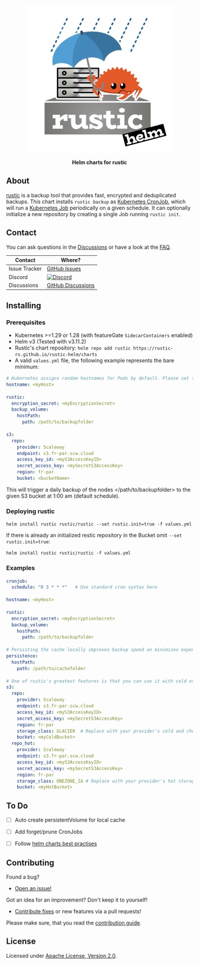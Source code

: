 <p align="center">
<a href="https://rustic.cli.rs/rustic-helm/"><img src="https://raw.githubusercontent.com/rustic-rs/assets/main/logos/readme_header_helm.png" height="400" /></a>
</p>
<p align="center"><b>Helm charts for rustic</b></p>

## About

[rustic](https://rustic.cli.rs/) is a backup tool that provides fast, encrypted and deduplicated backups. This chart installs `rustic backup` as [Kubernetes CronJob](https://kubernetes.io/docs/concepts/workloads/controllers/cron-jobs/), which will run a [Kubernetes Job](https://kubernetes.io/docs/concepts/workloads/controllers/job/) periodically on a given schedule. It can optionally initialize a new repository by creating a single Job running `rustic init`.

## Contact

You can ask questions in the
[Discussions](https://github.com/rustic-rs/rustic/discussions) or have a look at
the [FAQ](https://rustic.cli.rs/docs/FAQ.html).

| Contact       | Where?                                                                                                          |
| ------------- | --------------------------------------------------------------------------------------------------------------- |
| Issue Tracker | [GitHub Issues](https://github.com/rustic-rs/rustic-helm/issues/choose)                                         |
| Discord       | [![Discord](https://dcbadge.vercel.app/api/server/WRUWENZnzQ?style=flat-square)](https://discord.gg/WRUWENZnzQ) |
| Discussions   | [GitHub Discussions](https://github.com/rustic-rs/rustic/discussions)                                           |



## Installing

### Prerequisites

* Kubernetes >=1.29 or 1.28 (with featureGate `SidecarContainers` enabled)
* Helm v3 (Tested with v3.11.2)
* Rustic's chart repository: `helm repo add rustic https://rustic-rs.github.io/rustic-helm/charts`
* A valid `values.yml` file, the following example represents the bare minimum:

```yaml
# Kubernetes assigns random hostnames for Pods by default. Please set the Pods hostname to a fixed value, otherwise incremental backups won't work.
hostname: <myHost> 

rustic:
  encryption_secret: <myEncryptionSecret>
  backup_volume:
    hostPath:
      path: /path/to/backupfolder

s3:
  repo:
    provider: Scaleway
    endpoint: s3.fr-par.scw.cloud
    access_key_id: <myS3AccessKeyID>
    secret_access_key: <mySecretS3AccessKey>
    region: fr-par
    bucket: <bucketName>
```

This will trigger a daily backup of the nodes </path/to/backupfolder> to the given S3 bucket at 1:00 am (default schedule). 

### Deploying rustic

```
helm install rustic rustic/rustic --set rustic.init=true -f values.yml
```

If there is already an initialized restic repository in the Bucket omit `--set rustic.init=true`:

```
helm install rustic rustic/rustic -f values.yml
```

### Examples

```yaml
cronjob:
  schedule: "0 3 * * *"   # Use standard cron syntax here

hostname: <myHost> 

rustic:
  encryption_secret: <myEncryptionSecret>
  backup_volume:
    hostPath:
      path: /path/to/backupfolder

# Persisting the cache locally improves backup speed an minimizes expensive data transfer from the bucket. If not, rustic has to pull the metadata from the (hot) repository on each backup run.
persistence:
  hostPath:
    path: /path/to/cachefolder

# One of rustic's greatest features is that you can use it with cold or "glacier" storage. Therefore you need to define two buckets/repositories. The `repo_hot` only holds the backend's metadata like config, keys, snapshots, index and tree blobs, which are required for browsing and managing the repo. This part is quite small. The `repo` holds the full repository including data and metadata.
s3:
  repo:
    provider: Scaleway
    endpoint: s3.fr-par.scw.cloud
    access_key_id: <myS3AccessKeyID>
    secret_access_key: <mySecretS3AccessKey>
    region: fr-par
    storage_class: GLACIER  # Replace with your provider's cold and cheap storage class
    bucket: <myColdBucket>
  repo_hot:
    provider: Scaleway
    endpoint: s3.fr-par.scw.cloud
    access_key_id: <myS3AccessKeyID>
    secret_access_key: <mySecretS3AccessKey>
    region: fr-par
    storage_class: ONEZONE_IA # Replace with your provider's hot storage class
    bucket: <myHotBucket>
```

## To Do

- [ ] Auto create persistentVolume for local cache
- [ ] Add forget/prune CronJobs
- [ ] Follow [helm charts best practises](https://helm.sh/docs/chart_best_practices/)


## Contributing

Found a bug?

- [Open an issue!](https://github.com/rustic-rs/rustic-helm/issues/choose)

Got an idea for an improvement? Don't keep it to yourself!

- [Contribute fixes](https://github.com/rustic-rs/rustic-helm/contribute) or new
  features via a pull requests!

Please make sure, that you read the
[contribution guide](https://rustic.cli.rs/docs/contributing-to-rustic.html).


## License

Licensed under [Apache License, Version 2.0](./LICENSE-APACHE).
